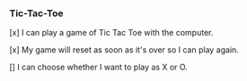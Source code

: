### Tic-Tac-Toe

[x] I can play a game of Tic Tac Toe with the computer.

[x] My game will reset as soon as it's over so I can play again.

[] I can choose whether I want to play as X or O.